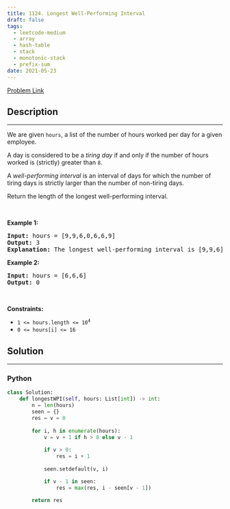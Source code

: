 ```yaml
---
title: 1124. Longest Well-Performing Interval
draft: false
tags: 
  - leetcode-medium
  - array
  - hash-table
  - stack
  - monotonic-stack
  - prefix-sum
date: 2021-05-23
---
```


[Problem Link](https://leetcode.com/problems/longest-well-performing-interval/)

## Description

---
<p>We are given <code>hours</code>, a list of the number of hours worked per day for a given employee.</p>

<p>A day is considered to be a <em>tiring day</em> if and only if the number of hours worked is (strictly) greater than <code>8</code>.</p>

<p>A <em>well-performing interval</em> is an interval of days for which the number of tiring days is strictly larger than the number of non-tiring days.</p>

<p>Return the length of the longest well-performing interval.</p>

<p>&nbsp;</p>
<p><strong class="example">Example 1:</strong></p>

<pre>
<strong>Input:</strong> hours = [9,9,6,0,6,6,9]
<strong>Output:</strong> 3
<strong>Explanation: </strong>The longest well-performing interval is [9,9,6].
</pre>

<p><strong class="example">Example 2:</strong></p>

<pre>
<strong>Input:</strong> hours = [6,6,6]
<strong>Output:</strong> 0
</pre>

<p>&nbsp;</p>
<p><strong>Constraints:</strong></p>

<ul>
	<li><code>1 &lt;= hours.length &lt;= 10<sup>4</sup></code></li>
	<li><code>0 &lt;= hours[i] &lt;= 16</code></li>
</ul>


## Solution

---
### Python
``` py title='longest-well-performing-interval'
class Solution:
    def longestWPI(self, hours: List[int]) -> int:
        n = len(hours)
        seen = {}
        res = v = 0
        
        for i, h in enumerate(hours):
            v = v + 1 if h > 8 else v - 1
                        
            if v > 0:
                res = i + 1
                
            seen.setdefault(v, i)

            if v - 1 in seen:
                res = max(res, i - seen[v - 1])
        
        return res
```

